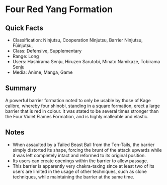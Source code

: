 # Four Red Yang Formation

## Quick Facts
- Classification: Ninjutsu, Cooperation Ninjutsu, Barrier Ninjutsu, Fūinjutsu,
- Class: Defensive, Supplementary
- Range: Long
- Users: Hashirama Senju, Hiruzen Sarutobi, Minato Namikaze, Tobirama Senju
- Media: Anime, Manga, Game

## Summary
A powerful barrier formation noted to only be usable by those of Kage calibre, whereby four shinobi, standing in a square formation, erect a large barrier that is red in colour. It was stated to be several times stronger than the Four Violet Flames Formation, and is highly malleable and elastic.

## Notes
- When assaulted by a Tailed Beast Ball from the Ten-Tails, the barrier simply distorted its shape, forcing the brunt of the attack upwards while it was left completely intact and reformed to its original position.
- Its users can create openings within the barrier to allow passage.
- This barrier is apparently very chakra-taxing since at least two of its users are limited in the usage of other techniques, such as clone techniques, while maintaining the barrier at the same time.
